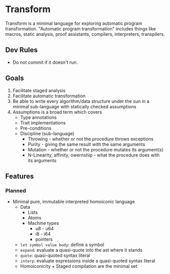 # Transform

Transform is a minimal language for exploring automatic program transformation. "Automatic program transformation" includes things like macros, static analysis, proof assistants, compilers, interpreters, transpilers.

## Dev Rules

- Do not commit if it doesn't run.

## Goals

1. Facilitate staged analysis
2. Facilitate automatic transformation
3. Be able to write every algorithm/data structure under the sun in a minimal sub-language with statically checked assumptions
4. Assumptions is a broad term which covers
    - Type annotations
    - Trait implementations
    - Pre-conditions
    - Discipline (sub-language)
        - Throwing - whether or not the procedure throws exceptions
        - Purity - giving the same result with the same arguments
        - Mutation - whether or not the procedure mutates its argument(s)
        - N-Linearity, affinity, owernship - what the procedure does with its arguments

## Features

### Planned

- Minimal pure, immutable interpreted homoiconic language
    - Data
        - Lists
        - Atoms
        - Machine types
            - u8 - u64
            - i8 - i64
            - pointers
    - `let symbol value body`: define a symbol
    - `expand`: evaluate a quasi-quote into the ast where it stands
    - `quote`: quasi-quoted syntax literal
    - `interp`: evaluate expressions inside a quasi-quoted syntax literal
    - Homoiconicity + Staged compilation are the minimal set
